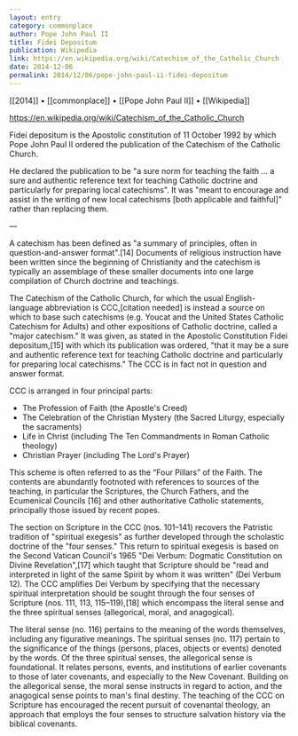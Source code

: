 ```yaml
---
layout: entry
category: commonplace
author: Pope John Paul II
title: Fidei Depositum
publication: Wikipedia
link: https://en.wikipedia.org/wiki/Catechism_of_the_Catholic_Church
date: 2014-12-06
permalink: 2014/12/06/pope-john-paul-ii-fidei-depositum
---
```


[[2014]] • [[commonplace]] • [[Pope John Paul II]] • [[Wikipedia]]

https://en.wikipedia.org/wiki/Catechism_of_the_Catholic_Church

Fidei depositum is the Apostolic constitution of 11 October 1992 by which Pope John Paul II ordered the publication of the Catechism of the Catholic Church.

He declared the publication to be "a sure norm for teaching the faith ... a sure and authentic reference text for teaching Catholic doctrine and particularly for preparing local catechisms". It was "meant to encourage and assist in the writing of new local catechisms [both applicable and faithful]" rather than replacing them.

—

A catechism has been defined as "a summary of principles, often in question-and-answer format".[14] Documents of religious instruction have been written since the beginning of Christianity and the catechism is typically an assemblage of these smaller documents into one large compilation of Church doctrine and teachings.

The Catechism of the Catholic Church, for which the usual English-language abbreviation is CCC,[citation needed] is instead a source on which to base such catechisms (e.g. Youcat and the United States Catholic Catechism for Adults) and other expositions of Catholic doctrine, called a "major catechism." It was given, as stated in the Apostolic Constitution Fidei depositum,[15] with which its publication was ordered, "that it may be a sure and authentic reference text for teaching Catholic doctrine and particularly for preparing local catechisms." The CCC is in fact not in question and answer format.

CCC is arranged in four principal parts:

* The Profession of Faith (the Apostle's Creed)
* The Celebration of the Christian Mystery (the Sacred Liturgy, especially the sacraments)
* Life in Christ (including The Ten Commandments in Roman Catholic theology)
* Christian Prayer (including The Lord's Prayer)

This scheme is often referred to as the “Four Pillars” of the Faith. The contents are abundantly footnoted with references to sources of the teaching, in particular the Scriptures, the Church Fathers, and the Ecumenical Councils [16] and other authoritative Catholic statements, principally those issued by recent popes.

The section on Scripture in the CCC (nos. 101–141) recovers the Patristic tradition of "spiritual exegesis" as further developed through the scholastic doctrine of the "four senses." This return to spiritual exegesis is based on the Second Vatican Council's 1965 "Dei Verbum: Dogmatic Constitution on Divine Revelation",[17] which taught that Scripture should be "read and interpreted in light of the same Spirit by whom it was written" (Dei Verbum 12). The CCC amplifies Dei Verbum by specifying that the necessary spiritual interpretation should be sought through the four senses of Scripture (nos. 111, 113, 115–119),[18] which encompass the literal sense and the three spiritual senses (allegorical, moral, and anagogical).

The literal sense (no. 116) pertains to the meaning of the words themselves, including any figurative meanings. The spiritual senses (no. 117) pertain to the significance of the things (persons, places, objects or events) denoted by the words. Of the three spiritual senses, the allegorical sense is foundational. It relates persons, events, and institutions of earlier covenants to those of later covenants, and especially to the New Covenant. Building on the allegorical sense, the moral sense instructs in regard to action, and the anagogical sense points to man's final destiny. The teaching of the CCC on Scripture has encouraged the recent pursuit of covenantal theology, an approach that employs the four senses to structure salvation history via the biblical covenants.

